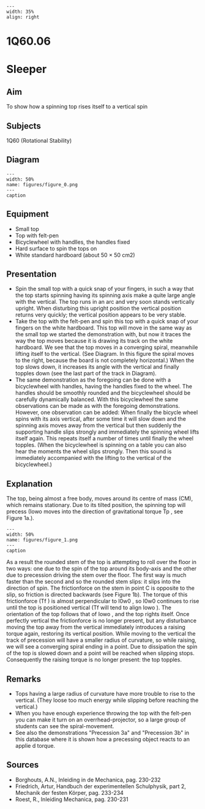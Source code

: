 
```{figure} /figures/busy.png
---
width: 35%
align: right
```
# 1Q60.06 
  # Sleeper 
    
  
## Aim   
 To show how a spinning top rises itself to a vertical spin    
  
## Subjects   
 1Q60 (Rotational Stability)   
  
## Diagram   
   
```{figure} figures/figure_0.png  
---  
width: 50%  
name: figures/figure_0.png  
---  
caption  
``` 
      
  
## Equipment   
 
 *  Small top 
 *  Top with felt-pen 
 *  Bicyclewheel with handlles, the handles fixed 
 *  Hard surface to spin the tops on 
 *  White standard hardboard (about 50 × 50 cm2)
       
  
## Presentation   
 
 *  Spin the small top with a quick snap of your fingers, in such a way that the top starts spinning having its spinning axis make a quite large angle with the vertical. The top runs in an arc and very soon stands vertically upright. When disturbing this upright position the vertical position returns very quickly; the vertical position appears to be very stable. 
 *  Take the top with the felt-pen and spin this top with a quick snap of your fingers on the white hardboard. This top will move in the same way as the small top we started the demonstration with, but now it traces the way the top moves because it is drawing its track on the white hardboard. We see that the top moves in a converging spiral, meanwhile lifting itself to the vertical. (See Diagram. In this figure the spiral moves to the right, because the board is not completely horizontal.) When the top slows down, it increases its angle with the vertical and finally topples down (see the last part of the track in Diagram). 
 *  The same demonstration as the foregoing can be done with a bicyclewheel with handles, having the handles fixed to the wheel. The handles should be smoothly rounded and the bicyclewheel should be carefully dynamically balanced. With this bicyclewheel the same observations can be made as with the foregoing demonstrations. However, one observation can be added: When finally the bicycle wheel spins with its axis vertical, after some time it will slow down and the spinning axis moves away from the vertical but then suddenly the supporting handle slips strongly and immediately the spinning wheel lifts itself again. This repeats itself a number of times until finally the wheel topples. (When the bicyclewheel is spinning on a table you can also hear the moments the wheel slips strongly. Then this sound is immediately accompanied with the lifting to the vertical of the bicyclewheel.)
   
  
## Explanation   
 The top, being almost a free body, moves around its centre of mass (CM), which remains stationary. Due to its tilted position, the spinning top will precess (Iowo moves into the direction of gravitational torque Tp , see Figure 1a.).      
```{figure} figures/figure_1.png  
---  
width: 50%  
name: figures/figure_1.png  
---  
caption  
``` 
 As a result the rounded stem of the top is attempting to roll over the floor in two ways: one due to the spin of the top around its body-axis and the other due to precession driving the stem over the floor. The first way is much faster than the second and so the rounded stem slips: it slips into the direction of spin. The frictionforce on the stem in point C is opposite to the slip, so friction is directed backwards (see Figure 1b). The torque of this frictionforce (Tf ) is almost perpendicular to I0w0 , so I0w0 continues to rise until the top is positioned vertical (Tf will tend to align Iowo ). The orientation of the top follows that of Iowo , and the top rights itself. Once perfectly vertical the frictionforce is no longer present, but any disturbance moving the top away from the vertical immediately introduces a raising torque again, restoring its vertical position. While moving to the vertical the track of precession will have a smaller radius of curvature, so while raising, we will see a converging spiral ending in a point. Due to dissipation the spin of the top is slowed down and a point will be reached when slipping stops. Consequently the raising torque is no longer present: the top topples.    
  
## Remarks   
 
 *  Tops having a large radius of curvature have more trouble to rise to the vertical. (They loose too much energy while slipping before reaching the vertical.) 
 *  When you have enough experience throwing the top with the felt-pen you can make it turn on an overrhead-projector, so a large group of students can see the spiral-movement. 
 *  See also the demonstrations "Precession 3a" and "Precession 3b" in this database where it is shown how a precessing object reacts to an applie
d torque.   
  
## Sources   
 
 *  Borghouts, A.N., Inleiding in de Mechanica, pag. 230-232 
 *  Friedrich, Artur, Handbuch der experimentellen Schulphysik, part 2, Mechanik der festen Körper, pag. 233-234 
 *  Roest, R., Inleiding Mechanica, pag. 230-231
  